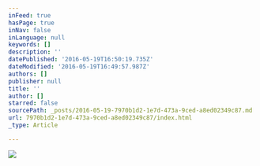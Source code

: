 ```yaml
---
inFeed: true
hasPage: true
inNav: false
inLanguage: null
keywords: []
description: ''
datePublished: '2016-05-19T16:50:19.735Z'
dateModified: '2016-05-19T16:49:57.987Z'
authors: []
publisher: null
title: ''
author: []
starred: false
sourcePath: _posts/2016-05-19-7970b1d2-1e7d-473a-9ced-a8ed02349c87.md
url: 7970b1d2-1e7d-473a-9ced-a8ed02349c87/index.html
_type: Article

---
```

![](https://the-grid-user-content.s3-us-west-2.amazonaws.com/86095f1e-1e88-4627-b550-ff653052acb7.jpg)